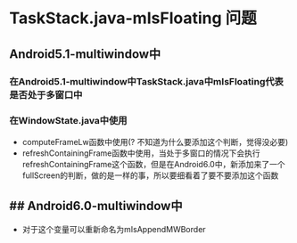 # TaskStack.java-mIsFloating 问题

## Android5.1-multiwindow中

### 在Android5.1-multiwindow中TaskStack.java中mIsFloating代表是否处于多窗口中

### 在WindowState.java中使用
- computeFrameLw函数中使用(? 不知道为什么要添加这个判断，觉得没必要)
- refreshContainingFrame函数中使用，当处于多窗口的情况下会执行refreshContainingFrame这个函数，但是在Android6.0中，新添加来了一个fullScreen的判断，做的是一样的事，所以要细看着了要不要添加这个函数

## ## Android6.0-multiwindow中

- 对于这个变量可以重新命名为mIsAppendMWBorder